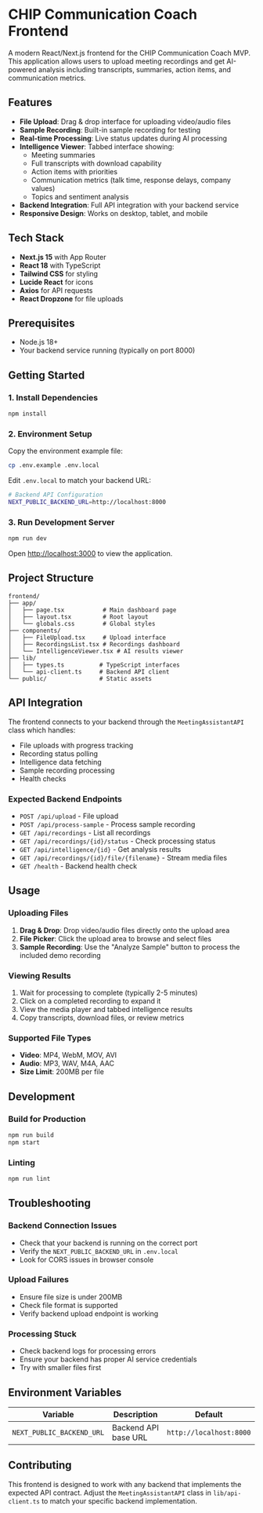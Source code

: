 # CHIP Communication Coach Frontend

A modern React/Next.js frontend for the CHIP Communication Coach MVP. This application allows users to upload meeting recordings and get AI-powered analysis including transcripts, summaries, action items, and communication metrics.

## Features

- **File Upload**: Drag & drop interface for uploading video/audio files
- **Sample Recording**: Built-in sample recording for testing
- **Real-time Processing**: Live status updates during AI processing
- **Intelligence Viewer**: Tabbed interface showing:
  - Meeting summaries
  - Full transcripts with download capability
  - Action items with priorities
  - Communication metrics (talk time, response delays, company values)
  - Topics and sentiment analysis
- **Backend Integration**: Full API integration with your backend service
- **Responsive Design**: Works on desktop, tablet, and mobile

## Tech Stack

- **Next.js 15** with App Router
- **React 18** with TypeScript
- **Tailwind CSS** for styling
- **Lucide React** for icons
- **Axios** for API requests
- **React Dropzone** for file uploads

## Prerequisites

- Node.js 18+
- Your backend service running (typically on port 8000)

## Getting Started

### 1. Install Dependencies

```bash
npm install
```

### 2. Environment Setup

Copy the environment example file:

```bash
cp .env.example .env.local
```

Edit `.env.local` to match your backend URL:

```bash
# Backend API Configuration
NEXT_PUBLIC_BACKEND_URL=http://localhost:8000
```

### 3. Run Development Server

```bash
npm run dev
```

Open [http://localhost:3000](http://localhost:3000) to view the application.

## Project Structure

```
frontend/
├── app/
│   ├── page.tsx           # Main dashboard page
│   ├── layout.tsx         # Root layout
│   └── globals.css        # Global styles
├── components/
│   ├── FileUpload.tsx     # Upload interface
│   ├── RecordingsList.tsx # Recordings dashboard
│   └── IntelligenceViewer.tsx # AI results viewer
├── lib/
│   ├── types.ts          # TypeScript interfaces
│   └── api-client.ts     # Backend API client
└── public/               # Static assets
```

## API Integration

The frontend connects to your backend through the `MeetingAssistantAPI` class which handles:

- File uploads with progress tracking
- Recording status polling
- Intelligence data fetching
- Sample recording processing
- Health checks

### Expected Backend Endpoints

- `POST /api/upload` - File upload
- `POST /api/process-sample` - Process sample recording
- `GET /api/recordings` - List all recordings
- `GET /api/recordings/{id}/status` - Check processing status
- `GET /api/intelligence/{id}` - Get analysis results
- `GET /api/recordings/{id}/file/{filename}` - Stream media files
- `GET /health` - Backend health check

## Usage

### Uploading Files

1. **Drag & Drop**: Drop video/audio files directly onto the upload area
2. **File Picker**: Click the upload area to browse and select files
3. **Sample Recording**: Use the "Analyze Sample" button to process the included demo recording

### Viewing Results

1. Wait for processing to complete (typically 2-5 minutes)
2. Click on a completed recording to expand it
3. View the media player and tabbed intelligence results
4. Copy transcripts, download files, or review metrics

### Supported File Types

- **Video**: MP4, WebM, MOV, AVI
- **Audio**: MP3, WAV, M4A, AAC
- **Size Limit**: 200MB per file

## Development

### Build for Production

```bash
npm run build
npm start
```

### Linting

```bash
npm run lint
```

## Troubleshooting

### Backend Connection Issues

- Check that your backend is running on the correct port
- Verify the `NEXT_PUBLIC_BACKEND_URL` in `.env.local`
- Look for CORS issues in browser console

### Upload Failures

- Ensure file size is under 200MB
- Check file format is supported
- Verify backend upload endpoint is working

### Processing Stuck

- Check backend logs for processing errors
- Ensure your backend has proper AI service credentials
- Try with smaller files first

## Environment Variables

| Variable                  | Description          | Default                 |
| ------------------------- | -------------------- | ----------------------- |
| `NEXT_PUBLIC_BACKEND_URL` | Backend API base URL | `http://localhost:8000` |

## Contributing

This frontend is designed to work with any backend that implements the expected API contract. Adjust the `MeetingAssistantAPI` class in `lib/api-client.ts` to match your specific backend implementation.
